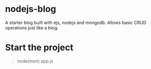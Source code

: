 # nodejs-blog
A starter blog built with ejs, nodejs and mongodb. Allows basic CRUD operations just like a blog.

# Start the project 
> node(mon) app.js 
